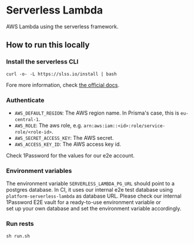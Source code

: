 # Serverless Lambda

AWS Lambda using the serverless framework.

## How to run this locally

### Install the serverless CLI

```shell script
curl -o- -L https://slss.io/install | bash
```

Fore more information, check [the official docs](https://serverless.com/framework/docs/getting-started/).

### Authenticate

- `AWS_DEFAULT_REGION`: The AWS region name. In Prisma's case, this is `eu-central-1`.
- `AWS_ROLE`: The aws role, e.g. `arn:aws:iam::<id>:role/service-role/<role-id>`.
- `AWS_SECRET_ACCESS_KEY`: The AWS secret.
- `AWS_ACCESS_KEY_ID`: The AWS access key id.

Check 1Password for the values for our e2e account.

### Environment variables

The environment variable `SERVERLESS_LAMBDA_PG_URL` should point to a postgres database.
In CI, it uses our internal e2e test database using `platform-serverless-lambda` as database URL.
Please check our internal 1Password E2E vault for a ready-to-use environment variable or  
set up your own database and set the environment variable accordingly.

### Run rests

```shell script
sh run.sh
```
